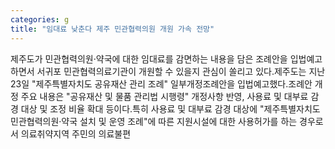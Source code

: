 ```yaml
---
categories: g
title: "임대료 낮춘다 제주 민관협력의원 개원 가속 전망"
---
```

제주도가 민관협력의원·약국에 대한 임대료를 감면하는 내용을 담은 조례안을 입법예고하면서 서귀포 민관협력의료기관이 개원할 수 있을지 관심이 쏠리고 있다.제주도는 지난 23일 "제주특별자치도 공유재산 관리 조례" 일부개정조례안을 입법예고했다.조례안 개정 주요 내용은 "공유재산 및 물품 관리법 시행령" 개정사항 반영, 사용료 및 대부료 감경 대상 및 조정 비율 확대 등이다.특히 사용료 및 대부료 감경 대상에 "제주특별자치도 민관협력의원·약국 설치 및 운영 조례"에 따른 지원시설에 대한 사용허가를 하는 경우로서 의료취약지역 주민의 의료불편